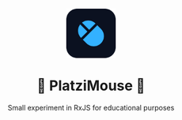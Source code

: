 <p align="center">
  <img
    src=".github/logo.png"
    align="center"
    width="100"
    alt="PlatziMouse"
    title="PlatziMouse"
  />
  <h1 align="center">🐁 PlatziMouse 🔬</h1>
</p>

<p align="center">
    Small experiment in RxJS for educational purposes
</p>
